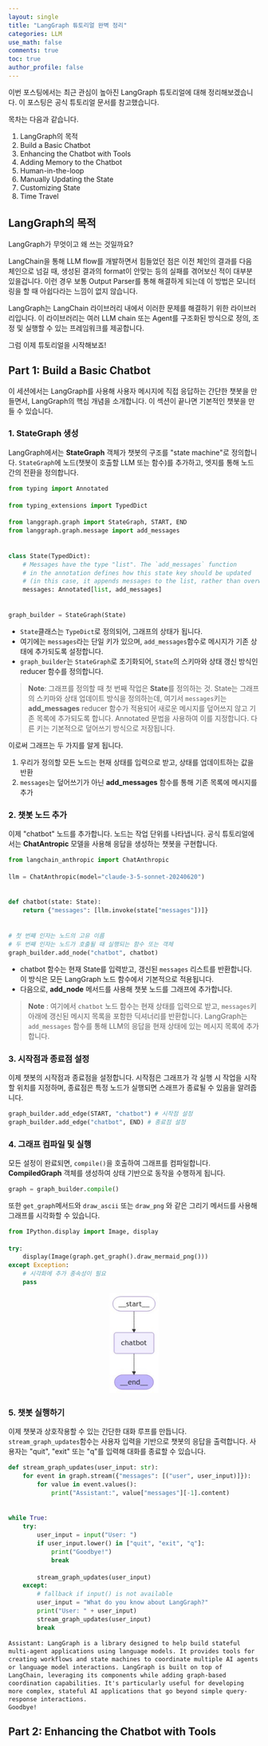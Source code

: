 ```yaml
---
layout: single
title: "LangGraph 튜토리얼 완벽 정리"
categories: LLM
use_math: false
comments: true
toc: true
author_profile: false
---
```


이번 포스팅에서는 최근 관심이 높아진 LangGraph 튜토리얼에 대해 정리해보겠습니다. 이 포스팅은 공식 튜토리얼 문서를 참고했습니다.

목차는 다음과 같습니다.

1. LangGraph의 목적
2. Build a Basic Chatbot
3. Enhancing the Chatbot with Tools
4. Adding Memory to the Chatbot
5. Human-in-the-loop
6. Manually Updating the State
7. Customizing State
8. Time Travel

## LangGraph의 목적

LangGraph가 무엇이고 왜 쓰는 것일까요?

LangChain을 통해 LLM flow를 개발하면서 힘들었던 점은 이전 체인의 결과를 다음 체인으로 넘길 때, 생성된 결과의 format이 안맞는 등의 실패를 겪어보신 적이 대부분 있을겁니다. 이런 경우 보통 Output Parser를 통해 해결하게 되는데 이 방법은 모니터링을 할 때 아쉽다라는 느낌이 없지 않습니다.

LangGraph는 LangChain 라이브러리 내에서 이러한 문제를 해결하기 위한 라이브러리입니다. 이 라이브러리는 여러 LLM chain 또는 Agent를 구조화된 방식으로 정의, 조정 및 실행할 수 있는 프레임워크를 제공합니다.

그럼 이제 튜토리얼을 시작해보죠!

## Part 1: Build a Basic Chatbot

이 세션에서는 LangGraph를 사용해 사용자 메시지에 직접 응답하는 간단한 챗봇을 만들면서, LangGraph의 핵심 개념을 소개합니다. 이 섹션이 끝나면 기본적인 챗봇을 만들 수 있습니다.

### 1. StateGraph 생성

LangGraph에서는 **StateGraph** 객체가 챗봇의 구조를 "state machine"로 정의합니다. `StateGraph`에 노드(챗봇이 호출할 LLM 또는 함수)를 추가하고, 엣지를 통해 노드 간의 전환을 정의합니다.

```python
from typing import Annotated

from typing_extensions import TypedDict

from langgraph.graph import StateGraph, START, END
from langgraph.graph.message import add_messages


class State(TypedDict):
    # Messages have the type "list". The `add_messages` function
    # in the annotation defines how this state key should be updated
    # (in this case, it appends messages to the list, rather than overwriting them)
    messages: Annotated[list, add_messages]


graph_builder = StateGraph(State)
```

- `State`클래스는 `TypeDict`로 정의되어, 그래프의 상태가 됩니다.
- 여기에는 `messages`라는 단일 키가 있으며, `add_messages`함수로 메시지가 기존 상태에 추가되도록 설정합니다.
- `graph_builder`는 `StateGraph`로 초기화되어, `State`의 스키마와 상태 갱신 방식인 reducer 함수를 정의합니다.

> **Note**: 그래프를 정의할 때 첫 번째 작업은 **State**를 정의하는 것. State는 그래프의 스키마와 상태 업데이트 방식을 정의하는데, 여기서 `messages`키는 **add_messages** reducer 함수가 적용되어 새로운 메시지를 덮어쓰지 않고 기존 목록에 추가되도록 합니다. Annotated 문법을 사용하여 이를 지정합니다. 다른 키는 기본적으로 덮어쓰기 방식으로 저장됩니다.

이로써 그래프는 두 가지를 알게 됩니다.

1. 우리가 정의할 모든 노드는 현재 상태를 입력으로 받고, 상태를 업데이트하는 값을 반환
2. `messages`는 덮어쓰기가 아닌 **add_messages** 함수를 통해 기존 목록에 메시지를 추가

### 2. 챗봇 노드 추가

이제 "chatbot" 노드를 추가합니다. 노드는 작업 단위를 나타냅니다. 공식 튜토리얼에서는 **ChatAntropic** 모델을 사용해 응답을 생성하는 챗봇을 구현합니다.

```python
from langchain_anthropic import ChatAnthropic

llm = ChatAnthropic(model="claude-3-5-sonnet-20240620")


def chatbot(state: State):
    return {"messages": [llm.invoke(state["messages"])]}


# 첫 번째 인자는 노드의 고유 이름
# 두 번째 인자는 노드가 호출될 때 실행되는 함수 또는 객체
graph_builder.add_node("chatbot", chatbot)
```

- chatbot 함수는 현재 State를 입력받고, 갱신된 `messages` 리스트를 반환합니다. 이 방식은 모든 LangGraph 노드 함수에서 기본적으로 적용됩니다.
- 다음으로, **add_node** 메서드를 사용해 챗봇 노드를 그래프에 추가합니다.

> **Note** : 여기에서 `chatbot` 노드 함수는 현재 상태를 입력으로 받고, `messages`키 아래에 갱신된 메시지 목록을 포함한 딕셔너리를 반환합니다. LangGraph는 `add_messages` 함수를 통해 LLM의 응답을 현재 상태에 있는 메시지 목록에 추가합니다.

### 3. 시작점과 종료점 설정

이제 챗봇의 시작점과 종료점을 설정합니다. 시작점은 그래프가 각 실행 시 작업을 시작할 위치를 지정하며, 종료점은 특정 노드가 실행되면 스래프가 종료될 수 있음을 알려줍니다.

```python
graph_builder.add_edge(START, "chatbot") # 시작점 설정
graph_builder.add_edge("chatbot", END) # 종료점 설정
```

### 4. 그래프 컴파일 및 실행

모든 설정이 완료되면, `compile()`을 호출하여 그래프를 컴파일합니다.
**CompiledGraph** 객체를 생성하여 상태 기반으로 동작을 수행하게 됩니다.

```python
graph = graph_builder.compile()
```

또한 `get_graph`메서드와 `draw_ascii` 또는 `draw_png` 와 같은 그리기 메서드를 사용해 그래프를 시각화할 수 있습니다.

```python
from IPython.display import Image, display

try:
    display(Image(graph.get_graph().draw_mermaid_png()))
except Exception:
    # 시각화에 추가 종속성이 필요
    pass
```

<p align="center">
  <img src="/images/langgraph/langgraph1.jpeg" height="200px" width="100px">
</p>

### 5. 챗봇 실행하기

이제 챗봇과 상호작용할 수 있는 간단한 대화 루프를 만듭니다. `stream_graph_updates`함수는 사용자 입력을 기반으로 챗봇의 응답을 출력합니다. 사용자는 "quit", "exit" 또는 "q"를 입력해 대화를 종료할 수 있습니다.

```python
def stream_graph_updates(user_input: str):
    for event in graph.stream({"messages": [("user", user_input)]}):
        for value in event.values():
            print("Assistant:", value["messages"][-1].content)


while True:
    try:
        user_input = input("User: ")
        if user_input.lower() in ["quit", "exit", "q"]:
            print("Goodbye!")
            break

        stream_graph_updates(user_input)
    except:
        # fallback if input() is not available
        user_input = "What do you know about LangGraph?"
        print("User: " + user_input)
        stream_graph_updates(user_input)
        break
```

```text
Assistant: LangGraph is a library designed to help build stateful multi-agent applications using language models. It provides tools for creating workflows and state machines to coordinate multiple AI agents or language model interactions. LangGraph is built on top of LangChain, leveraging its components while adding graph-based coordination capabilities. It's particularly useful for developing more complex, stateful AI applications that go beyond simple query-response interactions.
Goodbye!
```

## Part 2: Enhancing the Chatbot with Tools